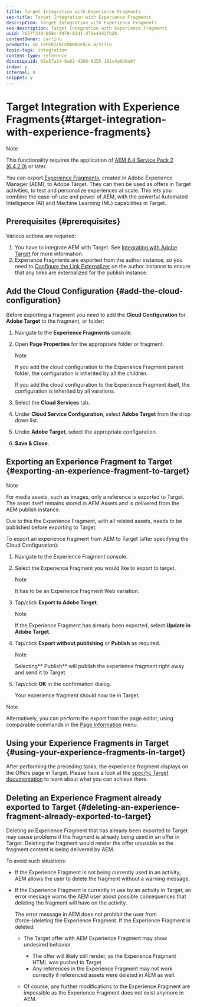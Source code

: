 ```yaml
---
title: Target Integration with Experience Fragments
seo-title: Target Integration with Experience Fragments
description: Target Integration with Experience Fragments
seo-description: Target Integration with Experience Fragments
uuid: 7657f349-058c-4970-83d1-d71e44d2fb2b
contentOwner: carlino
products: SG_EXPERIENCEMANAGER/6.4/SITES
topic-tags: integration
content-type: reference
discoiquuid: 68e57a24-9a02-4390-8355-182c4a0b0a9f
index: y
internal: n
snippet: y
---
```


# Target Integration with Experience Fragments{#target-integration-with-experience-fragments}

>[!NOTE]
>
>This functionality requires the application of [AEM 6.4 Service Pack 2 (6.4.2.0)](../../../release-notes/sp-release-notes.md) or later.

You can export [Experience Fragments](../../../sites/authoring/using/experience-fragments.md), created in Adobe Experience Manager (AEM), to Adobe Target. They can then be used as offers in Target activities, to test and personalize experiences at scale. This lets you combine the ease-of-use and power of AEM, with the powerful Automated Intelligence (AI) and Machine Learning (ML) capabilities in Target.

## Prerequisites {#prerequisites}

Various actions are required:

1. You have to integrate AEM with Target. See [Integrating with Adobe Target](../../../sites/administering/using/target.md) for more information.
1. Experience Fragments are exported from the author instance, so you need to [Configure the Link Externalizer](../../../sites/developing/using/externalizer.md) on the author instance to ensure that any links are externalized for the publish instance.

## Add the Cloud Configuration {#add-the-cloud-configuration}

Before exporting a fragment you need to add the **Cloud Configuration** for **Adobe Target** to the fragment, or folder:

1. Navigate to the **Experience Fragments** console.
1. Open **Page Properties** for the appropriate folder or fragment.

   >[!NOTE]
   >
   >If you add the cloud configuration to the Experience Fragment parent folder, the configuration is inherited by all the children.
   >
   >
   >If you add the cloud configuration to the Experience Fragment itself, the configuration is inherited by all varations.

1. Select the **Cloud Services** tab.  

1. Under **Cloud Service Configuration**, select **Adobe Target** from the drop down list.
1. Under **Adobe Target**, select the appropriate configuration.  

1. **Save & Close**.

## Exporting an Experience Fragment to Target {#exporting-an-experience-fragment-to-target}

>[!NOTE]
>
>For media assets, such as images, only a reference is exported to Target. The asset itself remains stored in AEM Assets and is delivered from the AEM publish instance.
>
>Due to this the Experience Fragment, with all related assets, needs to be published before exporting to Target.

To export an experience fragment from AEM to Target (after specifying the Cloud Configuration):

1. Navigate to the Experience Fragment console.
1. Select the Experience Fragment you would like to export to target.

   >[!NOTE]
   >
   >It has to be an Experience Fragment Web variation.

1. Tap/click **Export to Adobe Target**.

   >[!NOTE]
   >
   >If the Experience Fragment has already been exported, select **Update in Adobe Target**.

1. Tap/click **Export without publishing** or **Publish** as required.

   >[!NOTE]
   >
   >Selecting** Publish** will publish the experience fragment right away and send it to Target.

1. Tap/click **OK** in the confirmation dialog.

   Your experience fragment should now be in Target.

>[!NOTE]
>
>Alternatively, you can perform the export from the page editor, using comparable commands in the [Page Information](../../../sites/authoring/using/author-environment-tools.md#main-pars-title-21) menu.

## Using your Experience Fragments in Target {#using-your-experience-fragments-in-target}

After performing the preceding tasks, the experience fragment displays on the Offers page in Target. Please have a look at the [specific Target documentation](https://experiencecloud.adobe.com/resources/help/en_US/target/target/aem-experience-fragments.html) to learn about what you can achieve there.

## Deleting an Experience Fragment already exported to Target {#deleting-an-experience-fragment-already-exported-to-target}

Deleting an Experience Fragment that has already been exported to Target may cause problems if the fragment is already being used in an offer in Target. Deleting the fragment would render the offer unusable as the fragment content is being delivered by AEM.

To avoid such situations:

* If the Experience Fragment is not being currently used in an activity, AEM allows the user to delete the fragment without a warning message.
* If the Experience Fragment is currently in use by an activity in Target, an error message warns the AEM user about possible consequences that deleting the fragment will have on the activity.

  The error message in AEM does not prohibit the user from (force-)deleting the Experience Fragment. If the Experience Fragment is deleted:

    * The Target offer with AEM Experience Fragment may show undesired behavior

        * The offer will likely still render, as the Experience Fragment HTML was pushed to Target
        * Any references in the Experience Fragment may not work correctly if referenced assets were deleted in AEM as well.

    * Of course, any further modifications to the Experience Fragment are impossible as the Experience Fragment does not exist anymore in AEM.

